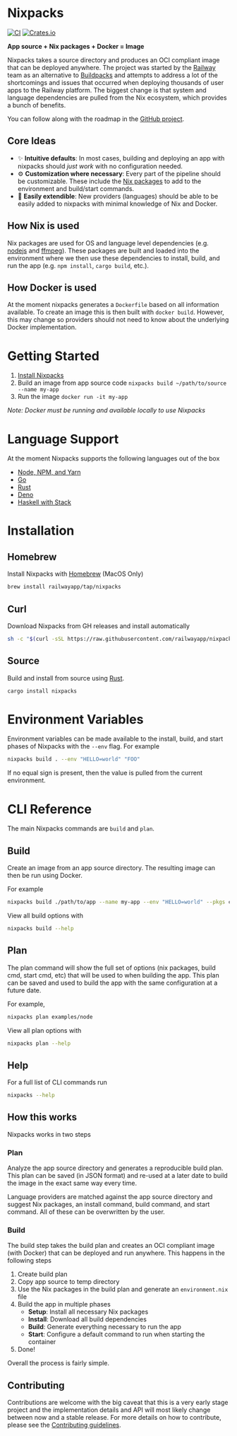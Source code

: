 # Nixpacks

[![CI](https://github.com/railwayapp/bb/actions/workflows/ci.yml/badge.svg)](https://github.com/railwayapp/bb/actions/workflows/ci.yml)
[![Crates.io](https://img.shields.io/crates/v/nixpacks)](https://crates.io/crates/nixpacks)

**App source + Nix packages + Docker = Image**

Nixpacks takes a source directory and produces an OCI compliant image that can be deployed anywhere. The project was started by the [Railway](https://railway.app) team as an alternative to [Buildpacks](https://buildpacks.io/) and attempts to address a lot of the shortcomings and issues that occurred when deploying thousands of user apps to the Railway platform. The biggest change is that system and language dependencies are pulled from the Nix ecosystem, which provides a bunch of benefits.

You can follow along with the roadmap in the [GitHub project](https://github.com/railwayapp/nixpacks/projects/1).

## Core Ideas

- ✨ **Intuitive defaults**: In most cases, building and deploying an app with nixpacks should _just work_ with no configuration needed.
- ⚙️ **Customization where necessary**: Every part of the pipeline should be customizable. These include the [Nix packages](https://search.nixos.org/packages) to add to the environment and build/start commands.
- 🚀 **Easily extendible**: New providers (languages) should be able to be easily added to nixpacks with minimal knowledge of Nix and Docker.

## How Nix is used

Nix packages are used for OS and language level dependencies (e.g. [nodejs](https://search.nixos.org/packages?channel=unstable&show=nodejs&from=0&size=50&sort=relevance&type=packages&query=nodejs) and [ffmpeg](https://search.nixos.org/packages?channel=unstable&show=ffmpeg&from=0&size=50&sort=relevance&type=packages&query=ffmpeg)). These packages are built and loaded into the environment where we then use these dependencies to install, build, and run the app (e.g. `npm install`, `cargo build`, etc.).

## How Docker is used

At the moment nixpacks generates a `Dockerfile` based on all information available. To create an image this is then built with `docker build`. However, this may change so providers should not need to know about the underlying Docker implementation.

# Getting Started

1. [Install Nixpacks](#installation)
2. Build an image from app source code `nixpacks build ~/path/to/source --name my-app`
3. Run the image `docker run -it my-app`

_Note: Docker must be running and available locally to use Nixpacks_

# Language Support

At the moment Nixpacks supports the following languages out of the box

- [Node, NPM, and Yarn](./docs/node.md)
- [Go](./docs/go.md)
- [Rust](./docs/rust.md)
- [Deno](./docs/deno.md)
- [Haskell with Stack](./docs/haskell-stack.md)

# Installation

## Homebrew

Install Nixpacks with [Homebrew](https://brew.sh/) (MacOS Only)

```sh
brew install railwayapp/tap/nixpacks
```

## Curl

Download Nixpacks from GH releases and install automatically

```sh
sh -c "$(curl -sSL https://raw.githubusercontent.com/railwayapp/nixpacks/master/install.sh)"
```

## Source

Build and install from source using [Rust](https://www.rust-lang.org/tools/install).

```sh
cargo install nixpacks
```

# Environment Variables

Environment variables can be made available to the install, build, and start phases of Nixpacks with the `--env` flag. For example

```sh
nixpacks build . --env "HELLO=world" "FOO"
```

If no equal sign is present, then the value is pulled from the current environment.

# CLI Reference

The main Nixpacks commands are `build` and `plan`.

## Build

Create an image from an app source directory. The resulting image can then be run using Docker.

For example

```sh
nixpacks build ./path/to/app --name my-app --env "HELLO=world" --pkgs cowsay
```

View all build options with

```sh
nixpacks build --help
```

## Plan

The plan command will show the full set of options (nix packages, build cmd, start cmd, etc) that will be used to when building the app. This plan can be saved and used to build the app with the same configuration at a future date.

For example,

```sh
nixpacks plan examples/node
```

View all plan options with

```sh
nixpacks plan --help
```

## Help

For a full list of CLI commands run

```sh
nixpacks --help
```

## How this works

Nixpacks works in two steps

### Plan

Analyze the app source directory and generates a reproducible build plan. This plan can be saved (in JSON format) and re-used at a later date to build the image in the exact same way every time.

Language providers are matched against the app source directory and suggest Nix packages, an install command, build command, and start command. All of these can be overwritten by the user.

### Build

The build step takes the build plan and creates an OCI compliant image (with Docker) that can be deployed and run anywhere. This happens in the following steps

1. Create build plan
2. Copy app source to temp directory
3. Use the Nix packages in the build plan and generate an `environment.nix` file
4. Build the app in multiple phases
   - **Setup**: Install all necessary Nix packages
   - **Install**: Download all build dependencies
   - **Build**: Generate everything necessary to run the app
   - **Start**: Configure a default command to run when starting the container
5. Done!

Overall the process is fairly simple.

## Contributing

Contributions are welcome with the big caveat that this is a very early stage project and the implementation details and API will most likely change between now and a stable release. For more details on how to contribute, please see the [Contributing guidelines](./CONTRIBUTING.md).
